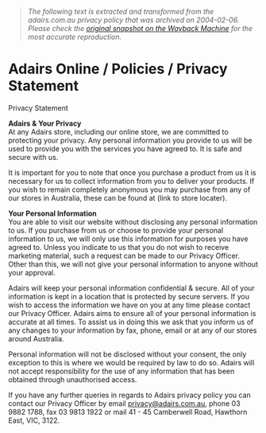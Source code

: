 > *The following text is extracted and transformed from the adairs.com.au privacy policy that was archived on 2004-02-06. Please check the [original snapshot on the Wayback Machine](https://web.archive.org/web/20040206091436id_/http%3A//www.adairs.com.au/static.asp%3Fpage%3DPolicies%26section%3DPrivacyStatement) for the most accurate reproduction.*

# Adairs Online / Policies / Privacy Statement

Privacy Statement

 **Adairs & Your Privacy**   
At any Adairs store, including our online store, we are committed to protecting your privacy. Any personal information you provide to us will be used to provide you with the services you have agreed to. It is safe and secure with us. 

It is important for you to note that once you purchase a product from us it is necessary for us to collect information from you to deliver your products. If you wish to remain completely anonymous you may purchase from any of our stores in Australia, these can be found at (link to store locater). 

**Your Personal Information**   
You are able to visit our website without disclosing any personal information to us. If you purchase from us or choose to provide your personal information to us, we will only use this information for purposes you have agreed to. Unless you indicate to us that you do not wish to receive marketing material, such a request can be made to our Privacy Officer. Other than this, we will not give your personal information to anyone without your approval. 

Adairs will keep your personal information confidential & secure. All of your information is kept in a location that is protected by secure servers. If you wish to access the information we have on you at any time please contact our Privacy Officer. Adairs aims to ensure all of your personal information is accurate at all times. To assist us in doing this we ask that you inform us of any changes to your information by fax, phone, email or at any of our stores around Australia. 

Personal information will not be disclosed without your consent, the only exception to this is where we would be required by law to do so. Adairs will not accept responsibility for the use of any information that has been obtained through unauthorised access. 

If you have any further queries in regards to Adairs privacy policy you can contact our Privacy Officer by email [privacy@adairs.com.au](mailto:privacy@adairs.com.au), phone 03 9882 1788, fax 03 9813 1922 or mail 41 - 45 Camberwell Road, Hawthorn East, VIC, 3122. 
